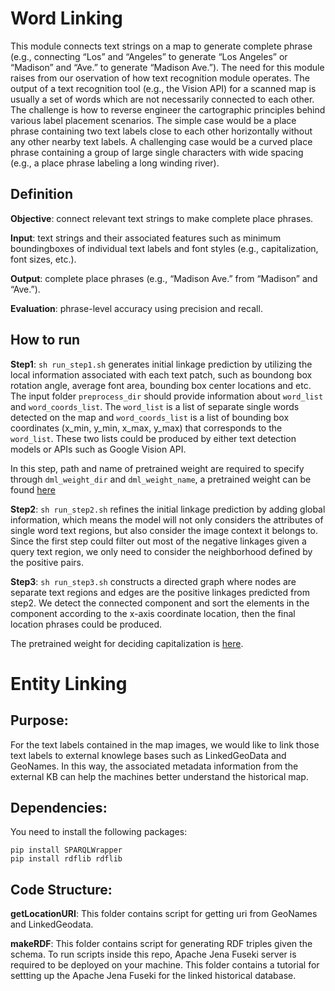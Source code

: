 
# Word Linking

This module connects text strings on a map to generate complete phrase (e.g., connecting “Los” and “Angeles” 
to generate “Los Angeles” or “Madison” and “Ave.” to generate “Madison Ave.”). The need for this module 
raises from our oservation of how text recognition module operates. The output of a text recognition tool 
(e.g., the Vision API) for a scanned map is usually a set of words which are not necessarily connected to 
each other. The challenge is how to reverse engineer the cartographic principles behind various label 
placement scenarios. The simple case would be a place phrase containing two text labels close to each other 
horizontally without any other nearby text labels. A challenging case would be a curved place phrase 
containing a group of large single characters with wide spacing (e.g., a place phrase labeling a long 
winding river).

## Definition
**Objective**: connect relevant text strings to make complete place phrases.

**Input**: text strings and their associated features such as minimum boundingboxes of individual text 
labels and font styles (e.g., capitalization, font sizes, etc.).

**Output**: complete place phrases (e.g., “Madison Ave.” from “Madison” and “Ave.”).

**Evaluation**: phrase-level accuracy using precision and recall.

## How to run
**Step1**:
`sh run_step1.sh` generates initial linkage prediction by utilizing the local information associated with each text patch, such as boundong box rotation angle, average font area, bounding box center locations and etc. The input folder `preprocess_dir` should provide information about `word_list` and `word_coords_list`. The `word_list` is a list of separate single words detected on the map and `word_coords_list` is a list of bounding box coordinates (x_min, y_min, x_max, y_max) that corresponds to the `word_list`. These two lists could be produced by either text detection models or APIs such as Google Vision API.

In this step, path and name of pretrained weight are required to specify through `dml_weight_dir` and `dml_weight_name`, a pretrained weight can be found [here](https://drive.google.com/drive/folders/1n4SO71w8iZHc0fAbhU8tCd16-28srH7o?usp=sharing)

**Step2**:
`sh run_step2.sh` refines the initial linkage prediction by adding global information, which means the model will not only considers the attributes of single word text regions, but also consider the image context it belongs to. Since the first step could filter out most of the negative linkages given a query text region, we only need to consider the neighborhood defined by the positive pairs. 

**Step3**:
`sh run_step3.sh` constructs a directed graph where nodes are separate text regions and edges are the positive linkages predicted from step2. We detect the connected component and sort the elements in the component according to the x-axis coordinate location, then the final location phrases could be produced.

The pretrained weight for deciding capitalization is [here](https://drive.google.com/drive/folders/1n4SO71w8iZHc0fAbhU8tCd16-28srH7o?usp=sharing).


# Entity Linking 

## Purpose:
For the text labels contained in the map images, we would like to link those text labels to external knowlege bases such as LinkedGeoData and GeoNames. In this way, the associated metadata information from the external KB can help the machines better understand the historical map. 

## Dependencies:
You need to install the following packages:
```
pip install SPARQLWrapper
pip install rdflib rdflib
```

## Code Structure:

**getLocationURI**:
This folder contains script for getting uri from GeoNames and LinkedGeodata. 

**makeRDF**:
This folder contains script for generating RDF triples given the schema. To run scripts inside this repo, Apache Jena Fuseki server is required to be deployed on your machine. This folder contains a tutorial for settting up the Apache Jena Fuseki for the linked historical database. 


